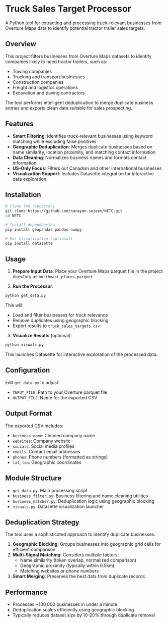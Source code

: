 # Truck Sales Target Processor

A Python tool for extracting and processing truck-relevant businesses from Overture Maps data to identify potential tractor trailer sales targets.

## Overview

This project filters businesses from Overture Maps datasets to identify companies likely to need tractor trailers, such as:
- Towing companies
- Trucking and transport businesses
- Construction companies
- Freight and logistics operations
- Excavation and paving contractors

The tool performs intelligent deduplication to merge duplicate business entries and exports clean data suitable for sales prospecting.

## Features

- **Smart Filtering**: Identifies truck-relevant businesses using keyword matching while excluding false positives
- **Geographic Deduplication**: Merges duplicate businesses based on name similarity, location proximity, and matching contact information
- **Data Cleaning**: Normalizes business names and formats contact information
- **US-Only Focus**: Filters out Canadian and other international businesses
- **Visualization Support**: Includes Datasette integration for interactive data exploration

## Installation

```bash
# Clone the repository
git clone https://github.com/narayan-sajeev/NETC.git
cd NETC

# Install dependencies
pip install geopandas pandas numpy

# For visualization (optional)
pip install datasette
```

## Usage

1. **Prepare Input Data**: Place your Overture Maps parquet file in the project directory as `northeast_places.parquet`

2. **Run the Processor**:
```bash
python get_data.py
```

This will:
- Load and filter businesses for truck relevance
- Remove duplicates using geographic blocking
- Export results to `truck_sales_targets.csv`

3. **Visualize Results** (optional):
```bash
python visuals.py
```

This launches Datasette for interactive exploration of the processed data.

## Configuration

Edit `get_data.py` to adjust:
- `INPUT_FILE`: Path to your Overture parquet file
- `OUTPUT_FILE`: Name for the exported CSV

## Output Format

The exported CSV includes:
- `business_name`: Cleaned company name
- `websites`: Company website
- `socials`: Social media profiles
- `emails`: Contact email addresses
- `phones`: Phone numbers (formatted as strings)
- `lat`, `lon`: Geographic coordinates

## Module Structure

- `get_data.py`: Main processing script
- `business_filter.py`: Business filtering and name cleaning utilities
- `business_matcher.py`: Deduplication logic using geographic blocking
- `visuals.py`: Datasette visualization launcher

## Deduplication Strategy

The tool uses a sophisticated approach to identify duplicate businesses:

1. **Geographic Blocking**: Groups businesses into geographic grid cells for efficient comparison
2. **Multi-Signal Matching**: Considers multiple factors:
   - Name similarity (token overlap, normalized comparison)
   - Geographic proximity (typically within 0.5km)
   - Matching websites or phone numbers
3. **Smart Merging**: Preserves the best data from duplicate records

## Performance

- Processes ~100,000 businesses in under a minute
- Deduplication scales efficiently using geographic blocking
- Typically reduces dataset size by 10-20% through duplicate removal